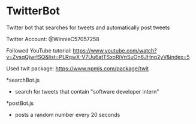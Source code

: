 # TwitterBot
Twitter bot that searches for tweets and automatically post tweets

Twitter Account: @WinnieC57057258

Followed YouTube tutorial:  https://www.youtube.com/watch?v=ZvsqQjwrISQ&list=PLRqwX-V7Uu6atTSxoRiVnSuOn6JHnq2yV&index=5

Used twit package:  https://www.npmjs.com/package/twit

*searchBot.js
- search for tweets that contain "software developer intern"

*postBot.js
- posts a random number every 20 seconds
